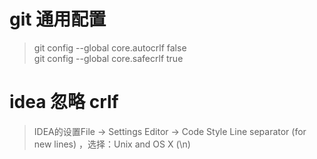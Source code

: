 # git 通用配置

> git config --global core.autocrlf false  
  git config --global core.safecrlf true
  
# idea 忽略 crlf

> IDEA的设置File -> Settings Editor -> Code Style
Line separator (for new lines) ，选择：Unix and OS X (\n)
  
